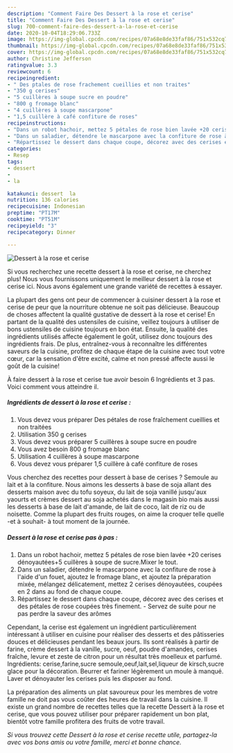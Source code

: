 ```yaml
---
description: "Comment Faire Des Dessert à la rose et cerise"
title: "Comment Faire Des Dessert à la rose et cerise"
slug: 700-comment-faire-des-dessert-a-la-rose-et-cerise
date: 2020-10-04T18:29:06.733Z
image: https://img-global.cpcdn.com/recipes/07a68e8de33faf86/751x532cq70/dessert-a-la-rose-et-cerise-photo-principale-de-la-recette.jpg
thumbnail: https://img-global.cpcdn.com/recipes/07a68e8de33faf86/751x532cq70/dessert-a-la-rose-et-cerise-photo-principale-de-la-recette.jpg
cover: https://img-global.cpcdn.com/recipes/07a68e8de33faf86/751x532cq70/dessert-a-la-rose-et-cerise-photo-principale-de-la-recette.jpg
author: Christine Jefferson
ratingvalue: 3.3
reviewcount: 6
recipeingredient:
- " Des ptales de rose frachement cueillies et non traites"
- "350 g cerises"
- "5 cuillères à soupe sucre en poudre"
- "800 g fromage blanc"
- "4 cuillères à soupe mascarpone"
- "1,5 cuillère à café confiture de roses"
recipeinstructions:
- "Dans un robot hachoir, mettez 5 pétales de rose bien lavée +20 cerises dénoyautées+5 cuillères à soupe de sucre.Mixer le tout."
- "Dans un saladier, détendre le mascarpone avec la confiture de rose à l&#39;aide d&#39;un fouet, ajoutez le fromage blanc, et ajoutez la préparation mixée, mélangez délicatement, mettez 2 cerises dénoyautées, coupées en 2 dans au fond de chaque coupe."
- "Répartissez le dessert dans chaque coupe, décorez avec des cerises et des pétales de rose coupées très finement. Servez de suite pour ne pas perdre la saveur des arômes"
categories:
- Resep
tags:
- dessert
- 
- la

katakunci: dessert  la 
nutrition: 136 calories
recipecuisine: Indonesian
preptime: "PT17M"
cooktime: "PT51M"
recipeyield: "3"
recipecategory: Dinner

---
```



![Dessert à la rose et cerise](https://img-global.cpcdn.com/recipes/07a68e8de33faf86/751x532cq70/dessert-a-la-rose-et-cerise-photo-principale-de-la-recette.jpg)

Si vous recherchez une recette dessert à la rose et cerise, ne cherchez plus! Nous vous fournissons uniquement le meilleur dessert à la rose et cerise ici. Nous avons également une grande variété de recettes à essayer.

La plupart des gens ont peur de commencer à cuisiner dessert à la rose et cerise de peur que la nourriture obtenue ne soit pas délicieuse. Beaucoup de choses affectent la qualité gustative de dessert à la rose et cerise! En partant de la qualité des ustensiles de cuisine, veillez toujours à utiliser de bons ustensiles de cuisine toujours en bon état. Ensuite, la qualité des ingrédients utilisés affecte également le goût, utilisez donc toujours des ingrédients frais. De plus, entraînez-vous à reconnaître les différentes saveurs de la cuisine, profitez de chaque étape de la cuisine avec tout votre cœur, car la sensation d'être excité, calme et non pressé affecte aussi le goût de la cuisine!

<!--inarticleads1-->

À faire dessert à la rose et cerise tue avoir besoin 6 Ingrédients et 3 pas. Voici comment vous atteindre il.

##### Ingrédients de dessert à la rose et cerise :

1. Vous devez vous préparer  Des pétales de rose fraîchement cueillies et non traitées
1. Utilisation 350 g cerises
1. Vous devez vous préparer 5 cuillères à soupe sucre en poudre
1. Vous avez besoin 800 g fromage blanc
1. Utilisation 4 cuillères à soupe mascarpone
1. Vous devez vous préparer 1,5 cuillère à café confiture de roses


Vous cherchez des recettes pour dessert à base de cerises ? Semoule au lait et à la confiture. Nous aimons les desserts à base de soja allant des desserts maison avec du tofu soyeux, du lait de soja vanillé jusqu&#39;aux yaourts et crèmes dessert au soja achetés dans le magasin bio mais aussi les desserts à base de lait d&#39;amande, de lait de coco, lait de riz ou de noisette. Comme la plupart des fruits rouges, on aime la croquer telle quelle -et à souhait- à tout moment de la journée. 

<!--inarticleads2-->

##### Dessert à la rose et cerise pas à pas :

1. Dans un robot hachoir, mettez 5 pétales de rose bien lavée +20 cerises dénoyautées+5 cuillères à soupe de sucre.Mixer le tout.
1. Dans un saladier, détendre le mascarpone avec la confiture de rose à l&#39;aide d&#39;un fouet, ajoutez le fromage blanc, et ajoutez la préparation mixée, mélangez délicatement, mettez 2 cerises dénoyautées, coupées en 2 dans au fond de chaque coupe.
1. Répartissez le dessert dans chaque coupe, décorez avec des cerises et des pétales de rose coupées très finement. - Servez de suite pour ne pas perdre la saveur des arômes


Cependant, la cerise est également un ingrédient particulièrement intéressant à utiliser en cuisine pour réaliser des desserts et des pâtisseries douces et délicieuses pendant les beaux jours. Ils sont réalisés à partir de farine, crème dessert à la vanille, sucre, oeuf, poudre d&#39;amandes, cerises fraîche, levure et zeste de citron pour un résultat très moelleux et parfumé. Ingrédients: cerise,farine,sucre semoule,oeuf,lait,sel,liqueur de kirsch,sucre glace pour la décoration. Beurrer et fariner légèrement un moule à manqué. Laver et dénoyauter les cerises puis les disposer au fond. 

<!--inarticleads1-->

<p>
La préparation des aliments un plat savoureux pour les membres de votre famille ne doit pas vous coûter des heures de travail dans la cuisine. Il existe un grand nombre de recettes telles que la recette Dessert à la rose et cerise, que vous pouvez utiliser pour préparer rapidement un bon plat, bientôt votre famille profitera des fruits de votre travail.
</p>

<p>
<i>Si vous trouvez cette Dessert à la rose et cerise recette utile, partagez-la avec vos bons amis ou votre famille, merci et bonne chance.</i>
</p>
